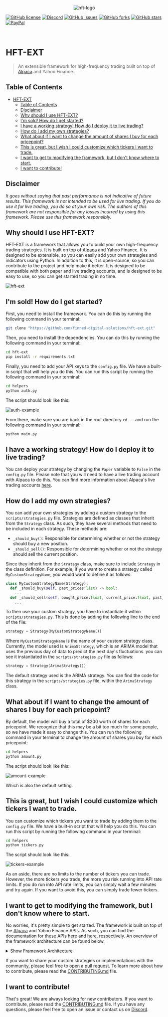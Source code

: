 <p align="center">
  <img alt="hft-logo" src="images/header.png"/>
</p>

  [![GitHub license](https://img.shields.io/github/license/finned-digital-solutions/hft-ext?style=for-the-badge)]()
  [![Discord](https://img.shields.io/discord/1058906255332229140?style=for-the-badge)](https://discord.gg/HeqqWewjea)
  [![GitHub issues](https://img.shields.io/github/issues/finned-digital-solutions/hft-ext?style=for-the-badge)](https://github.com/finned-digital-solutions/hft-ext/issues)
  [![GitHub forks](https://img.shields.io/github/forks/finned-digital-solutions/hft-ext?style=for-the-badge)](https://github.com/finned-digital-solutions/hft-ext/network)
  [![GitHub stars](https://img.shields.io/github/stars/finned-digital-solutions/hft-ext?style=for-the-badge)](https://github.com/finned-digital-solutions/hft-ext/stargazers)
  [![PayPal](https://img.shields.io/badge/Donate-PayPal-blue.svg?style=for-the-badge)](https://www.paypal.com/paypalme/flancast90)

<br>

# HFT-EXT
> An extensible framework for high-frequency trading built on top of [Alpaca](https://alpaca.markets/) and Yahoo Finance.

## Table of Contents
- [HFT-EXT](#hft-ext)
  - [Table of Contents](#table-of-contents)
  - [Disclaimer](#disclaimer)
  - [Why should I use HFT-EXT?](#why-should-i-use-hft-ext)
  - [I'm sold! How do I get started?](#im-sold-how-do-i-get-started)
  - [I have a working strategy! How do I deploy it to live trading?](#i-have-a-working-strategy-how-do-i-deploy-it-to-live-trading)
  - [How do I add my own strategies?](#how-do-i-add-my-own-strategies)
  - [What about if I want to change the amount of shares I buy for each pricepoint?](#what-about-if-i-want-to-change-the-amount-of-shares-i-buy-for-each-pricepoint)
  - [This is great, but I wish I could customize which tickers I want to trade.](#this-is-great-but-i-wish-i-could-customize-which-tickers-i-want-to-trade)
  - [I want to get to modifying the framework, but I don't know where to start.](#i-want-to-get-to-modifying-the-framework-but-i-dont-know-where-to-start)
  - [I want to contribute!](#i-want-to-contribute)


## Disclaimer
_It goes without saying that past performance is not indicative of future results. This framework is not intended to be used for live trading. If you do use it for live trading, you do so at your own risk. The authors of this framework are not responsible for any losses incurred by using this framework. Please use this framework responsibly._

## Why should I use HFT-EXT?
HFT-EXT is a framework that allows you to build your own high-frequency trading strategies. It is built on top of [Alpaca](https://alpaca.markets/) and Yahoo Finance. It is designed to be extensible, so you can easily add your own strategies and indicators using Python. In addition to this, it is open-source, so you can contribute to the project and help make it better. It is designed to be compatible with both paper and live trading accounts, and is designed to be easy to use, so you can get started trading in no time.

![hft-ext](images/example.png)


## I'm sold! How do I get started?
First, you need to install the framework. You can do this by running the following command in your terminal:
```bash
git clone "https://github.com/finned-digital-solutions/hft-ext.git"
```
Then, you need to install the dependencies. You can do this by running the following command in your terminal:
```bash
cd hft-ext
pip install -r requirements.txt
```
Finally, you need to add your API keys to the `config.py` file. We have a built-in script that will help you do this. You can run this script by running the following command in your terminal:
```bash
cd helpers
python auth.py
```
The script should look like this:

![auth-example](images/auth-example.png)


From there, make sure you are back in the root directory ``cd ..`` and run the following command in your terminal:
```bash
python main.py
```

## I have a working strategy! How do I deploy it to live trading?
You can deploy your strategy by changing the `Paper` variable to `False` in the `config.py` file. Please note that you will need to have a live trading account with Alpaca to do this. You can find more information about Alpaca's live trading accounts [here](https://alpaca.markets/docs/trading/account-plans/).


## How do I add my own strategies?
You can add your own strategies by adding a custom strategy to the `scripts/strategies.py` file. Strategies are defined as classes that inherit from the `Strategy` class. As such, they have several methods that need to be included in each strategy. These methods are:
- `_should_buy()`: Responsible for determining whether or not the strategy should buy a new position.
- `_should_sell()`: Responsible for determining whether or not the strategy should sell the current position.

Since they inherit from the `Strategy` class, make sure to include `Strategy` in the class definition. For example, if you want to create a strategy called `MyCustomStrategyName`, you would want to define it as follows:
```python
class MyCustomStrategyName(Strategy):
  def _should_buy(self, past_prices:list) -> bool:
    ...
  def _should_sell(self, bought_price:float, current_price:float, past_prices:list) -> bool:
    ...
```
  
To then use your custom strategy, you have to instantiate it within `scripts/strategies.py`. This is done by adding the following line to the end of the file:
```python
strategy = Strategy(MyCustomStrategyName())
```
Where `MyCustomStrategyName` is the name of your custom strategy class. Currently, the model used is `ArimaStrategy`, which is an ARIMA model that uses the previous day of data to predict the next day's fluctuations. you can see it instantiated in the `scripts/strategies.py` file as follows:
```python
strategy = Strategy(ArimaStrategy())
```

The default strategy used is the ARIMA strategy. You can find the code for this strategy in the `scripts/strategies.py` file, within the `ArimaStrategy` class.


## What about if I want to change the amount of shares I buy for each pricepoint?
By default, the model will buy a total of $200 worth of shares for each pricepoint. We recognize that this may be a bit too much for some people, so we have made it easy to change this. You can run the following command in your terminal to change the amount of shares you buy for each pricepoint:
```bash
cd helpers
python amount.py
```
The script should look like this:

![amount-example](images/amount-example.png)

Which is also the default setting.


## This is great, but I wish I could customize which tickers I want to trade. 
You can customize which tickers you want to trade by adding them to the `config.py` file. We have a built-in script that will help you do this. You can run this script by running the following command in your terminal:
```bash
cd helpers
python tickers.py
```
The script should look like this:

![tickers-example](images/tickers-example.png)

As an aside, there are no limits to the number of tickers you can trade. However, the more tickers you trade, the more you risk running into API rate limits. If you do run into API rate limits, you can simply wait a few minutes and try again. If you want to avoid this, you can simply trade fewer tickers.


## I want to get to modifying the framework, but I don't know where to start.
No worries, it's pretty simple to get started. The framework is built on top of the [Alpaca](https://alpaca.markets/) and Yahoo Finance APIs. As such, you can find the documentation for these APIs [here](https://alpaca.markets/docs/api-documentation/api-v2/) and [here](https://pypi.org/project/yfinance/), respectively. An overview of the framework architecture can be found below.
<details>
  <summary>Show Framework Architecture</summary>
  <pre>
|--+ hft-ext
   |--+ images: Contains images used in the README.md file.
   |--+ scripts: Contains the source code for the framework.
   |  |--+ finned-theme.json: Theme for the GUI using CustomTkinter.
   |  |--+ gui.py: Contains the GUI code.
   |  |--+ strategy.py: Contains the Strategy class and any custom strategies.
   |  |--+ trader.py: Contains the Trader class, and is responsible for trading/portfolio management.
   |--+ utils: Contains utility functions used throughout the framework.
   |  |--+ utils.py: Contains utility functions related to sqlite3.
   |  |--+ notifier.py: Contains the Notifier class, which is responsible for sending update messages between threads (e.g., GUI and Trader).
   |--+ config.py: Contains the configuration variables for the framework.
   |--+ CONTRIBUTING.md
   |--+ LICENSE
   |--+ README.md
   |--+ requirements.txt
   |--+ .gitignore
   |--+ main.py: The main entry point for the framework which calls the GUI and Trader classes.
   </pre>
</details>

If you want to share your custom strategies or implementations with the community, please feel free to open a pull request. To learn more about how to contribute, please read the [CONTRIBUTING.md](CONTRIBUTING.md) file.


## I want to contribute!
That's great! We are always looking for new contributors. If you want to contribute, please read the [CONTRIBUTING.md](CONTRIBUTING.md) file. If you have any questions, please feel free to open an issue or contact us on [Discord](https://discord.gg/HeqqWewjea).



